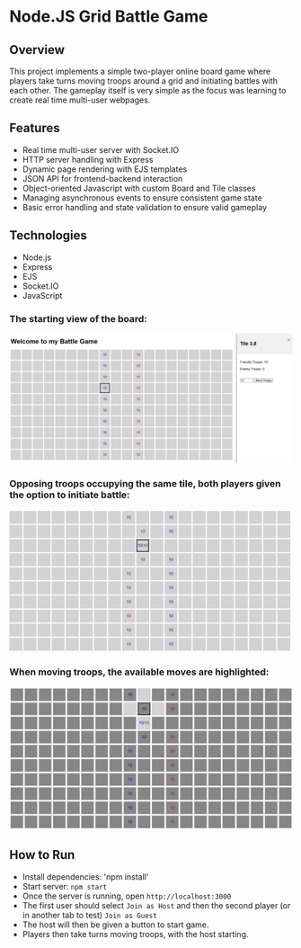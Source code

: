 # Node.JS Grid Battle Game

## Overview
This project implements a simple two-player online board game where players take turns moving troops around a grid and initiating battles with each other. The gameplay itself is very simple as the focus was learning to create real time multi-user webpages.

## Features
- Real time multi-user server with Socket.IO
- HTTP server handling with Express
- Dynamic page rendering with EJS templates
- JSON API for frontend-backend interaction
- Object-oriented Javascript with custom Board and Tile classes
- Managing asynchronous events to ensure consistent game state
- Basic error handling and state validation to ensure valid gameplay

## Technologies
- Node.js
- Express
- EJS
- Socket.IO
- JavaScript

### The starting view of the board:
![me](https://github.com/JoshFrance476/nodejsBattleGame/blob/main/Screenshots/Screenshot%201.png)  

### Opposing troops occupying the same tile, both players given the option to initiate battle:
![me](https://github.com/JoshFrance476/nodejsBattleGame/blob/main/Screenshots/Screenshot%202.png)  

### When moving troops, the available moves are highlighted:
![me](https://github.com/JoshFrance476/nodejsBattleGame/blob/main/Screenshots/Screenshot%203.png)  

## How to Run
- Install dependencies: 'npm install'
- Start server: `npm start`  
- Once the server is running, open `http://localhost:3000`  
- The first user should select `Join as Host` and then the second player (or in another tab to test) `Join as Guest`  
- The host will then be given a button to start game.  
- Players then take turns moving troops, with the host starting.
